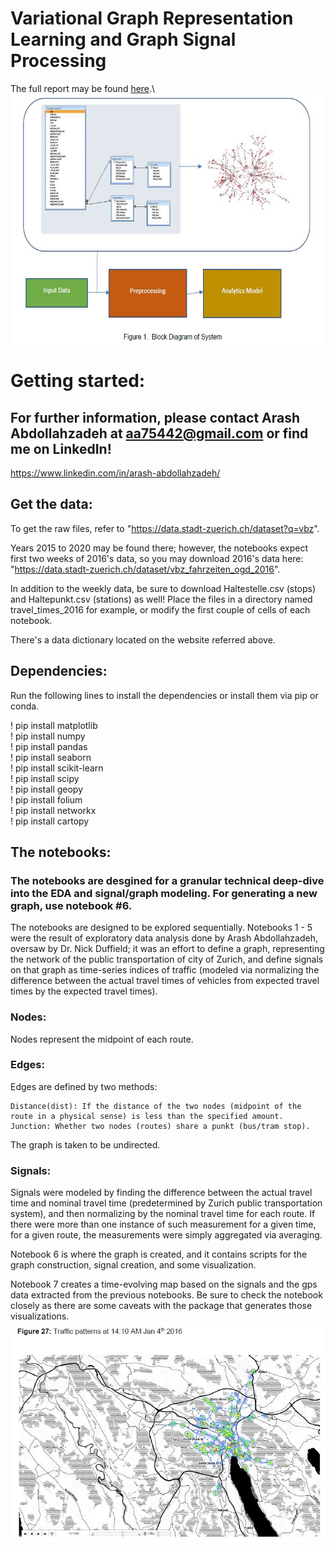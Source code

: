 # Variational Graph Representation Learning and Graph Signal Processing
The full report may be found [here](https://github.com/codenameAggie/traffic_graph_VGAE/blob/master/Arash_Abdollahzadeh_Final_Report.pdf).\ <img src="./images/fig1.JPG"  width="500" height="400">

# Getting started:
## For further information, please contact Arash Abdollahzadeh at aa75442@gmail.com or find me on LinkedIn!
https://www.linkedin.com/in/arash-abdollahzadeh/

## Get the data:
To get the raw files, refer to "https://data.stadt-zuerich.ch/dataset?q=vbz".

Years 2015 to 2020 may be found there; however, the notebooks expect first two weeks of 2016's data, so you may download 2016's data here: "https://data.stadt-zuerich.ch/dataset/vbz_fahrzeiten_ogd_2016".

In addition to the weekly data, be sure to download Haltestelle.csv (stops) and Haltepunkt.csv (stations) as well! Place the files in a directory named travel_times_2016 for example, or modify the first couple of cells of each notebook.

There's a data dictionary located on the website referred above.

## Dependencies:

Run the following lines to install the dependencies or install them via pip or conda.

! pip install matplotlib\
! pip install numpy\
! pip install pandas\
! pip install seaborn\
! pip install scikit-learn\
! pip install scipy\
! pip install geopy\
! pip install folium\
! pip install networkx\
! pip install cartopy

## The notebooks:

### The notebooks are desgined for a granular technical deep-dive into the EDA and signal/graph modeling. For generating a new graph, use notebook #6.

The notebooks are designed to be explored sequentially. Notebooks 1 - 5 were the result of exploratory data analysis done by Arash Abdollahzadeh, oversaw by Dr. Nick Duffield; it was an effort to define a graph, representing the network of the public transportation of city of Zurich, and define signals on that graph as time-series indices of traffic (modeled via normalizing the difference between the actual travel times of vehicles from expected travel times by the expected travel times).

### Nodes:
Nodes represent the midpoint of each route.
### Edges:
Edges are defined by two methods:

    Distance(dist): If the distance of the two nodes (midpoint of the route in a physical sense) is less than the specified amount.
    Junction: Whether two nodes (routes) share a punkt (bus/tram stop).

The graph is taken to be undirected.

### Signals:
Signals were modeled by finding the difference between the actual travel time and nominal travel time (predetermined by Zurich public transportation system), and then normalizing by the nominal travel time for each route. If there were more than one instance of such measurement for a given time, for a given route, the measurements were simply aggregated via averaging.

Notebook 6 is where the graph is created, and it contains scripts for the graph construction, signal creation, and some visualization.

Notebook 7 creates a time-evolving map based on the signals and the gps data extracted from the previous notebooks. Be sure to check the notebook closely as there are some caveats with the package that generates those visualizations.
![](images/fig2.JPG)
